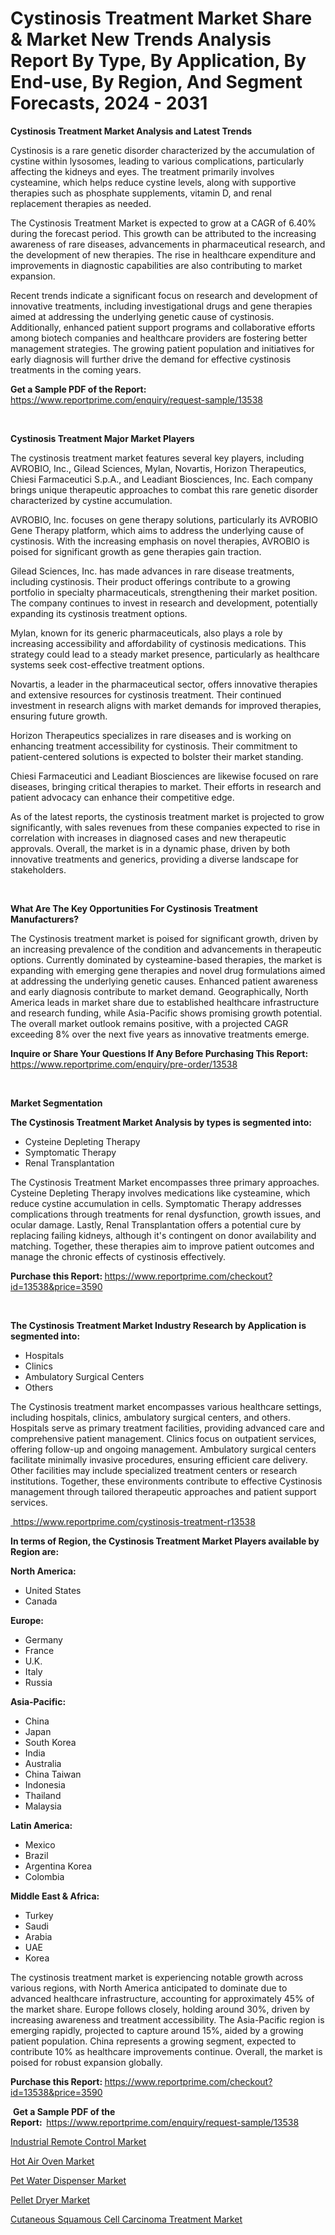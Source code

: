 <p><h1>Cystinosis Treatment Market Share & Market New Trends Analysis Report By Type, By Application, By End-use, By Region, And Segment Forecasts, 2024 - 2031</h1></p><p><strong>Cystinosis Treatment Market Analysis and Latest Trends</strong></p>
<p><p>Cystinosis is a rare genetic disorder characterized by the accumulation of cystine within lysosomes, leading to various complications, particularly affecting the kidneys and eyes. The treatment primarily involves cysteamine, which helps reduce cystine levels, along with supportive therapies such as phosphate supplements, vitamin D, and renal replacement therapies as needed.</p><p>The Cystinosis Treatment Market is expected to grow at a CAGR of 6.40% during the forecast period. This growth can be attributed to the increasing awareness of rare diseases, advancements in pharmaceutical research, and the development of new therapies. The rise in healthcare expenditure and improvements in diagnostic capabilities are also contributing to market expansion. </p><p>Recent trends indicate a significant focus on research and development of innovative treatments, including investigational drugs and gene therapies aimed at addressing the underlying genetic cause of cystinosis. Additionally, enhanced patient support programs and collaborative efforts among biotech companies and healthcare providers are fostering better management strategies. The growing patient population and initiatives for early diagnosis will further drive the demand for effective cystinosis treatments in the coming years.</p></p>
<p><strong>Get a Sample PDF of the Report:&nbsp;</strong> <a href="https://www.reportprime.com/enquiry/request-sample/13538?utm_campaign=57&utm_medium=2&utm_source=Github&utm_content=ia&utm_term=29112024&utm_id=cystinosis-treatment">https://www.reportprime.com/enquiry/request-sample/13538</a></p>
<p>&nbsp;</p>
<p><strong>Cystinosis Treatment Major Market Players</strong></p>
<p><p>The cystinosis treatment market features several key players, including AVROBIO, Inc., Gilead Sciences, Mylan, Novartis, Horizon Therapeutics, Chiesi Farmaceutici S.p.A., and Leadiant Biosciences, Inc. Each company brings unique therapeutic approaches to combat this rare genetic disorder characterized by cystine accumulation.</p><p>AVROBIO, Inc. focuses on gene therapy solutions, particularly its AVROBIO Gene Therapy platform, which aims to address the underlying cause of cystinosis. With the increasing emphasis on novel therapies, AVROBIO is poised for significant growth as gene therapies gain traction.</p><p>Gilead Sciences, Inc. has made advances in rare disease treatments, including cystinosis. Their product offerings contribute to a growing portfolio in specialty pharmaceuticals, strengthening their market position. The company continues to invest in research and development, potentially expanding its cystinosis treatment options.</p><p>Mylan, known for its generic pharmaceuticals, also plays a role by increasing accessibility and affordability of cystinosis medications. This strategy could lead to a steady market presence, particularly as healthcare systems seek cost-effective treatment options.</p><p>Novartis, a leader in the pharmaceutical sector, offers innovative therapies and extensive resources for cystinosis treatment. Their continued investment in research aligns with market demands for improved therapies, ensuring future growth.</p><p>Horizon Therapeutics specializes in rare diseases and is working on enhancing treatment accessibility for cystinosis. Their commitment to patient-centered solutions is expected to bolster their market standing.</p><p>Chiesi Farmaceutici and Leadiant Biosciences are likewise focused on rare diseases, bringing critical therapies to market. Their efforts in research and patient advocacy can enhance their competitive edge.</p><p>As of the latest reports, the cystinosis treatment market is projected to grow significantly, with sales revenues from these companies expected to rise in correlation with increases in diagnosed cases and new therapeutic approvals. Overall, the market is in a dynamic phase, driven by both innovative treatments and generics, providing a diverse landscape for stakeholders.</p></p>
<p>&nbsp;</p>
<p><strong>What Are The Key Opportunities For Cystinosis Treatment Manufacturers?</strong></p>
<p><p>The Cystinosis treatment market is poised for significant growth, driven by an increasing prevalence of the condition and advancements in therapeutic options. Currently dominated by cysteamine-based therapies, the market is expanding with emerging gene therapies and novel drug formulations aimed at addressing the underlying genetic causes. Enhanced patient awareness and early diagnosis contribute to market demand. Geographically, North America leads in market share due to established healthcare infrastructure and research funding, while Asia-Pacific shows promising growth potential. The overall market outlook remains positive, with a projected CAGR exceeding 8% over the next five years as innovative treatments emerge.</p></p>
<p><strong>Inquire or Share Your Questions If Any Before Purchasing This Report:</strong> <a href="https://www.reportprime.com/enquiry/pre-order/13538?utm_campaign=57&utm_medium=2&utm_source=Github&utm_content=ia&utm_term=29112024&utm_id=cystinosis-treatment">https://www.reportprime.com/enquiry/pre-order/13538</a></p>
<p>&nbsp;</p>
<p><strong>Market Segmentation</strong></p>
<p><strong>The Cystinosis Treatment Market Analysis by types is segmented into:</strong></p>
<p><ul><li>Cysteine Depleting Therapy</li><li>Symptomatic Therapy</li><li>Renal Transplantation</li></ul></p>
<p><p>The Cystinosis Treatment Market encompasses three primary approaches. Cysteine Depleting Therapy involves medications like cysteamine, which reduce cystine accumulation in cells. Symptomatic Therapy addresses complications through treatments for renal dysfunction, growth issues, and ocular damage. Lastly, Renal Transplantation offers a potential cure by replacing failing kidneys, although it's contingent on donor availability and matching. Together, these therapies aim to improve patient outcomes and manage the chronic effects of cystinosis effectively.</p></p>
<p><strong>Purchase this Report:&nbsp;</strong><a href="https://www.reportprime.com/checkout?id=13538&price=3590&utm_campaign=57&utm_medium=2&utm_source=Github&utm_content=ia&utm_term=29112024&utm_id=cystinosis-treatment">https://www.reportprime.com/checkout?id=13538&price=3590</a></p>
<p>&nbsp;</p>
<p><strong>The Cystinosis Treatment Market Industry Research by Application is segmented into:</strong></p>
<p><ul><li>Hospitals</li><li>Clinics</li><li>Ambulatory Surgical Centers</li><li>Others</li></ul></p>
<p><p>The Cystinosis treatment market encompasses various healthcare settings, including hospitals, clinics, ambulatory surgical centers, and others. Hospitals serve as primary treatment facilities, providing advanced care and comprehensive patient management. Clinics focus on outpatient services, offering follow-up and ongoing management. Ambulatory surgical centers facilitate minimally invasive procedures, ensuring efficient care delivery. Other facilities may include specialized treatment centers or research institutions. Together, these environments contribute to effective Cystinosis management through tailored therapeutic approaches and patient support services.</p></p>
<p><a href="https://www.reportprime.com/cystinosis-treatment-r13538?utm_campaign=57&utm_medium=2&utm_source=Github&utm_content=ia&utm_term=29112024&utm_id=cystinosis-treatment">&nbsp;https://www.reportprime.com/cystinosis-treatment-r13538</a></p>
<p><strong>In terms of Region, the Cystinosis Treatment Market Players available by Region are:</strong></p>
<p>
    <p> <strong> North America: </strong>
        <ul>
            <li>United States</li>
            <li>Canada</li>
        </ul>
        </p> 
    <p> <strong> Europe: </strong>
        <ul>
            <li>Germany</li>
            <li>France</li>
            <li>U.K.</li>
            <li>Italy</li>
            <li>Russia</li>
        </ul>
        </p> 
    <p> <strong> Asia-Pacific: </strong>
        <ul>
            <li>China</li>
            <li>Japan</li>
            <li>South Korea</li>
            <li>India</li>
            <li>Australia</li>
            <li>China Taiwan</li>
            <li>Indonesia</li>
            <li>Thailand</li>
            <li>Malaysia</li>
        </ul>
        </p> 
    <p> <strong> Latin America: </strong>
        <ul>
            <li>Mexico</li>
            <li>Brazil</li>
            <li>Argentina Korea</li>
            <li>Colombia</li>
        </ul>
        </p> 
    <p> <strong> Middle East & Africa: </strong>
        <ul>
            <li>Turkey</li>
            <li>Saudi</li>
            <li>Arabia</li>
            <li>UAE</li>
            <li>Korea</li>
        </ul>
    </p>
    </p>
<p><p>The cystinosis treatment market is experiencing notable growth across various regions, with North America anticipated to dominate due to advanced healthcare infrastructure, accounting for approximately 45% of the market share. Europe follows closely, holding around 30%, driven by increasing awareness and treatment accessibility. The Asia-Pacific region is emerging rapidly, projected to capture around 15%, aided by a growing patient population. China represents a growing segment, expected to contribute 10% as healthcare improvements continue. Overall, the market is poised for robust expansion globally.</p></p>
<p><strong>Purchase this Report: </strong><a href="https://www.reportprime.com/checkout?id=13538&price=3590&utm_campaign=57&utm_medium=2&utm_source=Github&utm_content=ia&utm_term=29112024&utm_id=cystinosis-treatment">https://www.reportprime.com/checkout?id=13538&price=3590</a></p>
<p>&nbsp;<strong>Get a Sample PDF of the Report:&nbsp;&nbsp;</strong><a href="https://www.reportprime.com/enquiry/request-sample/13538?utm_campaign=57&utm_medium=2&utm_source=Github&utm_content=ia&utm_term=29112024&utm_id=cystinosis-treatment">https://www.reportprime.com/enquiry/request-sample/13538</a></p>
<p><strong></strong></p>
<p><p><a href="https://www.linkedin.com/pulse/industrial-remote-control-market-forecast-global-trends-w8trc?utm_campaign=57&utm_medium=2&utm_source=Github&utm_content=ia&utm_term=29112024&utm_id=cystinosis-treatment">Industrial Remote Control Market</a></p><p><a href="https://issuu.com/reportprime-2/docs/hot-air-oven-market-size-2030.pptx?utm_campaign=57&utm_medium=2&utm_source=Github&utm_content=ia&utm_term=29112024&utm_id=cystinosis-treatment">Hot Air Oven Market</a></p><p><a href="https://www.linkedin.com/pulse/pet-water-dispenser-market-outlook-share-analysis-growth-xzk9c?utm_campaign=57&utm_medium=2&utm_source=Github&utm_content=ia&utm_term=29112024&utm_id=cystinosis-treatment">Pet Water Dispenser Market</a></p><p><a href="https://issuu.com/reportprime-2/docs/pellet-dryer-market-size-2030.pptx?utm_campaign=57&utm_medium=2&utm_source=Github&utm_content=ia&utm_term=29112024&utm_id=cystinosis-treatment">Pellet Dryer Market</a></p><p><a href="https://github.com/AshrafKhan865/Market-Research-Report-List-1/blob/main/cutaneous-squamous-cell-carcinoma-treatment-market.md?utm_campaign=57&utm_medium=2&utm_source=Github&utm_content=ia&utm_term=29112024&utm_id=cystinosis-treatment">Cutaneous Squamous Cell Carcinoma Treatment Market</a></p></p>